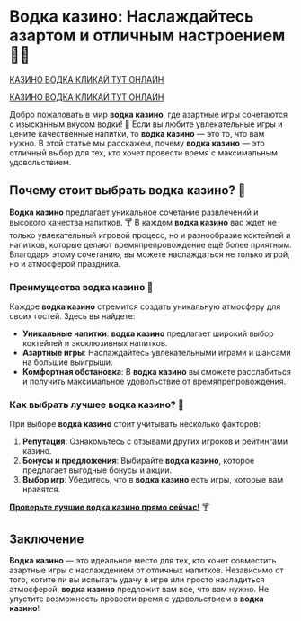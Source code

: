 # Водка казино: Наслаждайтесь азартом и отличным настроением 🍹🎰

[КАЗИНО ВОДКА КЛИКАЙ ТУТ ОНЛАЙН](https://vodka2.xyz?id=5120)

[КАЗИНО ВОДКА КЛИКАЙ ТУТ ОНЛАЙН](https://vodka2.xyz?id=5120)

Добро пожаловать в мир **водка казино**, где азартные игры сочетаются с изысканным вкусом водки! 🥂 Если вы любите увлекательные игры и цените качественные напитки, то **водка казино** — это то, что вам нужно. В этой статье мы расскажем, почему **водка казино** — это отличный выбор для тех, кто хочет провести время с максимальным удовольствием.

## Почему стоит выбрать водка казино? 🎉

**Водка казино** предлагает уникальное сочетание развлечений и высокого качества напитков. 🍸 В каждом **водка казино** вас ждет не только увлекательный игровой процесс, но и разнообразие коктейлей и напитков, которые делают времяпрепровождение ещё более приятным. Благодаря этому сочетанию, вы можете наслаждаться не только игрой, но и атмосферой праздника.

### Преимущества водка казино 🍹

Каждое **водка казино** стремится создать уникальную атмосферу для своих гостей. Здесь вы найдете:

- **Уникальные напитки**: **водка казино** предлагает широкий выбор коктейлей и эксклюзивных напитков.
- **Азартные игры**: Наслаждайтесь увлекательными играми и шансами на большие выигрыши.
- **Комфортная обстановка**: В **водка казино** вы сможете расслабиться и получить максимальное удовольствие от времяпрепровождения.

### Как выбрать лучшее водка казино? 🎲

При выборе **водка казино** стоит учитывать несколько факторов:

1. **Репутация**: Ознакомьтесь с отзывами других игроков и рейтингами казино.
2. **Бонусы и предложения**: Выбирайте **водка казино**, которое предлагает выгодные бонусы и акции.
3. **Выбор игр**: Убедитесь, что в **водка казино** есть игры, которые вам нравятся.

[**Проверьте лучшие водка казино прямо сейчас!**](https://vodka2.xyz?id=5120) 🍸

## Заключение

**Водка казино** — это идеальное место для тех, кто хочет совместить азартные игры с наслаждением от отличных напитков. Независимо от того, хотите ли вы испытать удачу в игре или просто насладиться атмосферой, **водка казино** предложит вам все, что вам нужно. Не упустите возможность провести время с удовольствием в **водка казино**!

